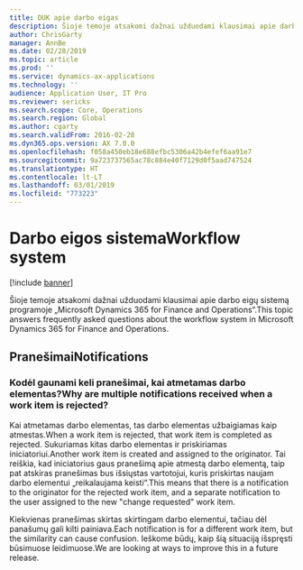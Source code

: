 ```yaml
---
title: DUK apie darbo eigas
description: Šioje temoje atsakomi dažnai užduodami klausimai apie darbo eigų sistemą programoje „Microsoft Dynamics 365 for Finance and Operations“.
author: ChrisGarty
manager: AnnBe
ms.date: 02/28/2019
ms.topic: article
ms.prod: ''
ms.service: dynamics-ax-applications
ms.technology: ''
audience: Application User, IT Pro
ms.reviewer: sericks
ms.search.scope: Core, Operations
ms.search.region: Global
ms.author: cgarty
ms.search.validFrom: 2016-02-28
ms.dyn365.ops.version: AX 7.0.0
ms.openlocfilehash: f058a450eb18e688efbc5306a42b4efef6aa91e7
ms.sourcegitcommit: 9a723737565ac78c884e40f7129d0f5aad747524
ms.translationtype: HT
ms.contentlocale: lt-LT
ms.lasthandoff: 03/01/2019
ms.locfileid: "773223"
---
```

# <a name="workflow-system"></a><span data-ttu-id="e69ff-103">Darbo eigos sistema</span><span class="sxs-lookup"><span data-stu-id="e69ff-103">Workflow system</span></span>

[!include [banner](../includes/banner.md)]

<span data-ttu-id="e69ff-104">Šioje temoje atsakomi dažnai užduodami klausimai apie darbo eigų sistemą programoje „Microsoft Dynamics 365 for Finance and Operations“.</span><span class="sxs-lookup"><span data-stu-id="e69ff-104">This topic answers frequently asked questions about the workflow system in Microsoft Dynamics 365 for Finance and Operations.</span></span>

## <a name="notifications"></a><span data-ttu-id="e69ff-105">Pranešimai</span><span class="sxs-lookup"><span data-stu-id="e69ff-105">Notifications</span></span>

### <a name="why-are-multiple-notifications-received-when-a-work-item-is-rejected"></a><span data-ttu-id="e69ff-106">Kodėl gaunami keli pranešimai, kai atmetamas darbo elementas?</span><span class="sxs-lookup"><span data-stu-id="e69ff-106">Why are multiple notifications received when a work item is rejected?</span></span>
<span data-ttu-id="e69ff-107">Kai atmetamas darbo elementas, tas darbo elementas užbaigiamas kaip atmestas.</span><span class="sxs-lookup"><span data-stu-id="e69ff-107">When a work item is rejected, that work item is completed as rejected.</span></span> <span data-ttu-id="e69ff-108">Sukuriamas kitas darbo elementas ir priskiriamas iniciatoriui.</span><span class="sxs-lookup"><span data-stu-id="e69ff-108">Another work item is created and assigned to the originator.</span></span> <span data-ttu-id="e69ff-109">Tai reiškia, kad iniciatorius gaus pranešimą apie atmestą darbo elementą, taip pat atskiras pranešimas bus išsiųstas vartotojui, kuris priskirtas naujam darbo elementui „reikalaujama keisti“.</span><span class="sxs-lookup"><span data-stu-id="e69ff-109">This means that there is a notification to the originator for the rejected work item, and a separate notification to the user assigned to the new "change requested" work item.</span></span> 

<span data-ttu-id="e69ff-110">Kiekvienas pranešimas skirtas skirtingam darbo elementui, tačiau dėl panašumų gali kilti painiava.</span><span class="sxs-lookup"><span data-stu-id="e69ff-110">Each notification is for a different work item, but the similarity can cause confusion.</span></span> <span data-ttu-id="e69ff-111">Ieškome būdų, kaip šią situaciją išspręsti būsimuose leidimuose.</span><span class="sxs-lookup"><span data-stu-id="e69ff-111">We are looking at ways to improve this in a future release.</span></span>
